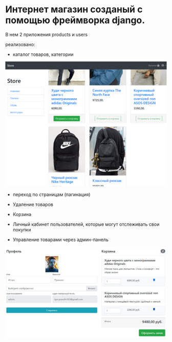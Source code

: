 # Интернет магазин созданый с помощью фреймворка django.

В нем 2 приложения products и users

реализовано:

- каталог товаров, категории

![Image alt](https://github.com/Pravdin763/internet_shop/blob/master/store/media/shop.png)

- переход по страницам (пагинация)

- Удаление товаров

- Корзина

- Личный кабинет пользователей, которые могут отслеживать свои покупки
- Управление товарами через админ-панель

![Image alt](https://github.com/Pravdin763/internet_shop/blob/master/store/media/shop2.jpg)
